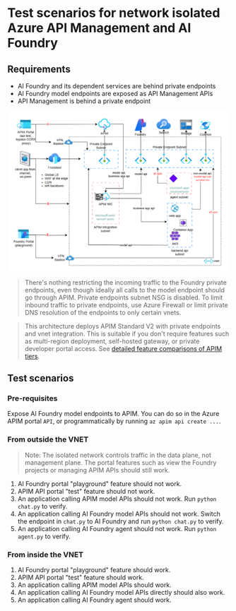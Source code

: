 # Test scenarios for network isolated Azure API Management and AI Foundry

## Requirements

- AI Foundry and its dependent services are behind private endpoints
- AI Foundry model endpoints are exposed as API Management APIs
- API Management is behind a private endpoint

![Network diagram](images/apim_foundry_network.png)

> There's nothing restricting the incoming traffic to the Foundry private endpoints,
even though ideally all calls to the model endpoint should go through APIM. 
Private endpoints subnet NSG is disabled. To limit inbound traffic to private
endpoints, use Azure Firewall or limit private DNS resolution of the endpoints to
only certain vnets.

> This architecture deploys APIM Standard V2 with private endpoints and
vnet integration. This is suitable if you don't require features such as 
multi-region deployment, self-hosted gateway, or private developer portal access.
See [detailed feature comparisons of APIM tiers](https://learn.microsoft.com/en-us/azure/api-management/api-management-features). 

## Test scenarios

### Pre-requisites

Expose AI Foundry model endpoints to APIM. You can do so in the Azure APIM portal `API`,
or programmatically by running `az apim api create ...`.

### From outside the VNET

> Note: The isolated network controls traffic in the data plane, not management plane.
The portal features such as view the Foundry projects or managing APIM APIs should still work.

1. AI Foundry portal "playground" feature should not work.
1. APIM API portal "test" feature should not work.
1. An application calling APIM model APIs should not work.
 Run `python chat.py` to verify.
1. An application calling AI Foundry model APIs should not work.
 Switch the endpoint in `chat.py` to AI Foundry and run `python chat.py` to verify.
1. An application calling AI Foundry agent should not work.
 Run `python agent.py` to verify.

### From inside the VNET

1. AI Foundry portal "playground" feature should work.
1. APIM API portal "test" feature should work.
1. An application calling APIM model APIs should work.
1. An application calling AI Foundry model APIs directly should also work.
1. An application calling AI Foundry agent should work.
